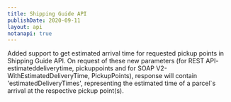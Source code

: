 ```yaml
---
title: Shipping Guide API
publishDate: 2020-09-11
layout: api
notanapi: true
---
```


Added support to get estimated arrival time for requested pickup points in
Shipping Guide API. On request of these new parameters (for REST API-
estimateddeliverytime, pickuppoints and for SOAP V2- WithEstimatedDeliveryTime,
PickupPoints), response will contain 'estimatedDeliveryTimes', representing the
estimated time of a parcel`s arrival at the respective pickup point(s).
